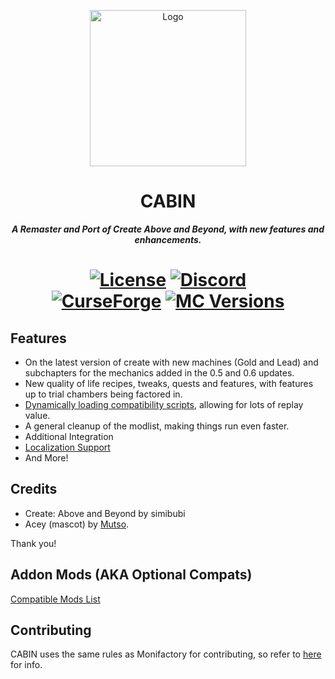 <p align="center"><img src="https://github.com/user-attachments/assets/42fca8f5-2477-4a93-bcb9-28c9a66807e1" height="250" alt="Logo"></p>
<h1 align="center">CABIN</h1>
<p align="center"><b><i>A Remaster and Port of Create Above and Beyond, with new features and enhancements.</i></b></p>
<h1 align="center">
    <a href="https://github.com/ThePansmith/CABIN/blob/1.20.1/LICENSE.md"><img src="https://img.shields.io/github/license/Nomi-CEu/Nomi-CEu?style=for-the-badge&logo=github" alt="License"></a>
    <a href="https://discord.gg/pansmith"><img src="https://img.shields.io/discord/927050775073534012?style=for-the-badge&logo=discord&color=5865F2&labelColor=grey&label=+" alt="Discord"></a>
    <br>
    <a href="https://www.curseforge.com/minecraft/modpacks/CABIN"><img src="https://cf.way2muchnoise.eu/CABIN.svg?badge_style=for_the_badge" alt="CurseForge"></a>
    <a href="https://www.curseforge.com/minecraft/modpacks/CABIN"><img src="https://cf.way2muchnoise.eu/versions/For%20MC_CABIN_all.svg?badge_style=for_the_badge" alt="MC Versions"></a>
</h1>

## Features
 - On the latest version of create with new machines (Gold and Lead) and subchapters for the mechanics added in the 0.5 and 0.6 updates.
 - New quality of life recipes, tweaks, quests and features, with features up to trial chambers being factored in.
 - [Dynamically loading compatibility scripts](https://github.com/ThePansmith/CABIN/blob/1.20.1/kubejs/server_scripts/server_compatability/_compatability_readme.md), allowing for lots of replay value.
 - A general cleanup of the modlist, making things run even faster.
 - Additional Integration
 - [Localization Support](https://hosted.weblate.org/projects/cabin/)
 - And More!

## Credits
- Create: Above and Beyond by simibubi
- Acey (mascot) by [Mutso](https://bsky.app/profile/did:plc:pgazjc76vpn6mr7rldk56ugq).

Thank you!

## Addon Mods (AKA Optional Compats)
[Compatible Mods List](https://github.com/ThePansmith/CABIN/blob/1.20.1/COMPATABILITY.md)



## Contributing

CABIN uses the same rules as Monifactory for contributing, so refer to [here](https://github.com/ThePansmith/Monifactory/blob/main/CONTRIBUTING.md) for info.
